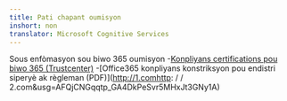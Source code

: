 ```yaml
---
title: Pati chapant oumisyon
inshort: non
translator: Microsoft Cognitive Services
---
```


Sous enfòmasyon sou biwo 365 oumisyon
-[Konpliyans certifications pou biwo 365 (Trustcenter)](https://products.office.com/en-us/business/office-365-trust-center-compliance-certifications)
-[Office365 konpliyans konstriksyon pou endistri siperyè ak règleman (PDF)](http://1.comhttp: / / 2.com&usg=AFQjCNGqqtp_GA4DkPeSvr5MHxJt3GNy1A)

